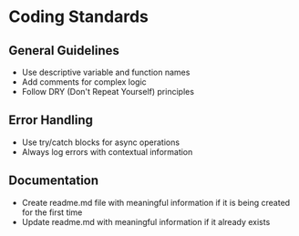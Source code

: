 # Coding Standards

## General Guidelines
- Use descriptive variable and function names
- Add comments for complex logic
- Follow DRY (Don't Repeat Yourself) principles


## Error Handling
- Use try/catch blocks for async operations
- Always log errors with contextual information

## Documentation
- Create readme.md file with meaningful information if it is being created for the first time
- Update readme.md with meaningful information if it already exists

